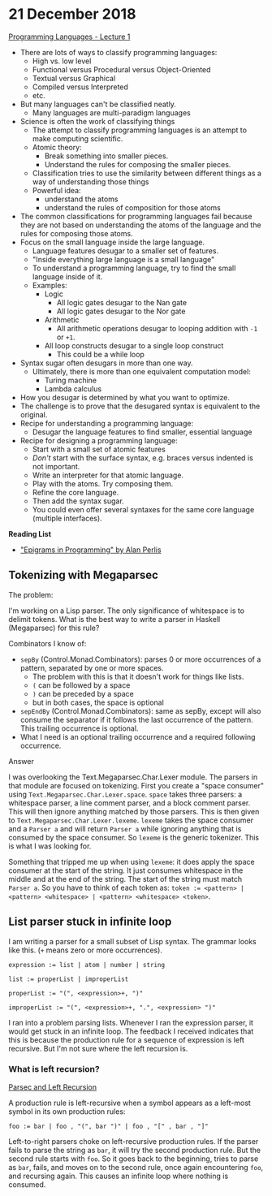 # 21 December 2018

[Programming Languages - Lecture 1](https://www.youtube.com/watch?v=3N__tvmZrzc)

- There are lots of ways to classify programming languages:
  - High vs. low level
  - Functional versus Procedural versus Object-Oriented
  - Textual versus Graphical
  - Compiled versus Interpreted
  - etc.
- But many languages can't be classified neatly.
  - Many languages are multi-paradigm languages
- Science is often the work of classifying things
  - The attempt to classify programming languages is an attempt to make computing
    scientific.
  - Atomic theory:
    - Break something into smaller pieces.
    - Understand the rules for composing the smaller pieces.
  - Classification tries to use the similarity between different things as a way
    of understanding those things
  - Powerful idea:
    - understand the atoms
    - understand the rules of composition for those atoms
- The common classifications for programming languages fail because they are not
  based on understanding the atoms of the language and the rules for composing
  those atoms.
- Focus on the small language inside the large language.
  - Language features desugar to a smaller set of features.
  - "Inside everything large language is a small language"
  - To understand a programming language, try to find the small language inside of
    it.
  - Examples:
    - Logic
      - All logic gates desugar to the Nan gate
      - All logic gates desugar to the Nor gate
    - Arithmetic
      - All arithmetic operations desugar to looping addition with `-1` or `+1`.
    - All loop constructs desugar to a single loop construct
      - This could be a while loop
- Syntax sugar often desugars in more than one way.
  - Ultimately, there is more than one equivalent computation model:
    - Turing machine
    - Lambda calculus
- How you desugar is determined by what you want to optimize.
- The challenge is to prove that the desugared syntax is equivalent to the
  original.
- Recipe for understanding a programming language:
  - Desugar the language features to find smaller, essential language
- Recipe for designing a programming language:
  - Start with a small set of atomic features
  - _Don't_ start with the surface syntax, e.g. braces versus indented is
    not important.
  - Write an interpreter for that atomic language.
  - Play with the atoms. Try composing them.
  - Refine the core language.
  - Then add the syntax sugar.
  - You could even offer several syntaxes for the same core language
    (multiple interfaces).

**Reading List**

- ["Epigrams in Programming" by Alan Perlis](http://www.cs.yale.edu/homes/perlis-alan/quotes.html)

## Tokenizing with Megaparsec

The problem:

I'm working on a Lisp parser.
The only significance of whitespace is to delimit tokens.
What is the best way to write a parser in Haskell (Megaparsec) for this rule?

Combinators I know of:

- `sepBy` (Control.Monad.Combinators): parses 0 or more occurrences of a pattern,
  separated by one or more spaces.
    - The problem with this is that it doesn't work for things like lists.
    - `(` can be followed by a space
    - `)` can be preceded by a space
    - but in both cases, the space is optional
- `sepEndBy` (Control.Monad.Combinators): same as sepBy, except will also consume
  the separator if it follows the last occurrence of the pattern.
  This trailing occurrence is optional.
- What I need is an optional trailing occurrence and a required following
  occurrence.

Answer

I was overlooking the Text.Megaparsec.Char.Lexer module.
The parsers in that module are focused on tokenizing.
First you create a "space consumer" using `Text.Megaparsec.Char.Lexer.space`.
`space` takes three parsers: a whitespace parser, a line comment parser,
and a block comment parser.
This will then ignore anything matched by those parsers.
This is then given to `Text.Megaparsec.Char.Lexer.lexeme`.
`lexeme` takes the space consumer and a `Parser a` and will return `Parser a`
while ignoring anything that is consumed by the space consumer.
So `lexeme` is the generic tokenizer.
This is what I was looking for.

Something that tripped me up when using `lexeme`: it does apply the space consumer
at the start of the string.
It just consumes whitespace in the middle and at the end of the string.
The start of the string must match `Parser a`.
So you have to think of each token as:
`token := <pattern> | <pattern> <whitespace> | <pattern> <whitespace> <token>`.

## List parser stuck in infinite loop

I am writing a parser for a small subset of Lisp syntax.
The grammar looks like this.
(`+` means zero or more occurrences).

```
expression := list | atom | number | string

list := properList | improperList

properList := "(", <expression>+, ")"

improperList := "(", <expression>+, ".", <expression> ")"
```

I ran into a problem parsing lists.
Whenever I ran the expression parser, it would get stuck in an infinite loop.
The feedback I received indicates that this is because the production rule for a
sequence of expression is left recursive.
But I'm not sure where the left recursion is.

### What is left recursion?

[Parsec and Left Recursion](http://www.joelwilliamson.ca/programming/parsing/haskell/2015/02/04/Parsec-Left-Recursion.html)

A production rule is left-recursive when a symbol appears as a left-most symbol
in its own production rules:

```
foo := bar | foo , "(", bar ")" | foo , "[" , bar , "]"
```

Left-to-right parsers choke on left-recursive production rules.
If the parser fails to parse the string as `bar`, it will try the second 
production rule.
But the second rule starts with `foo`. 
So it goes back to the beginning, tries to parse as `bar`, fails, and moves on 
to the second rule, once again encountering `foo`, and recursing again.
This causes an infinite loop where nothing is consumed.


